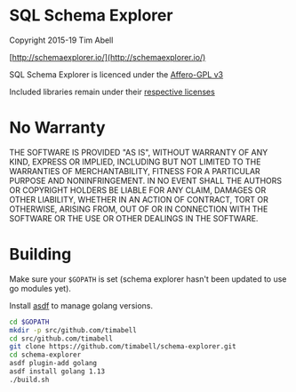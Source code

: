 # SQL Schema Explorer

Copyright 2015-19 Tim Abell

[http://schemaexplorer.io/](http://schemaexplorer.io/)

SQL Schema Explorer is licenced under the [Affero-GPL v3](static/agpl-3.0.txt)

Included libraries remain under their [respective licenses](static/license.html)

# No Warranty

THE SOFTWARE IS PROVIDED "AS IS", WITHOUT WARRANTY OF ANY KIND, EXPRESS OR
IMPLIED, INCLUDING BUT NOT LIMITED TO THE WARRANTIES OF MERCHANTABILITY,
FITNESS FOR A PARTICULAR PURPOSE AND NONINFRINGEMENT. IN NO EVENT SHALL THE
AUTHORS OR COPYRIGHT HOLDERS BE LIABLE FOR ANY CLAIM, DAMAGES OR OTHER
LIABILITY, WHETHER IN AN ACTION OF CONTRACT, TORT OR OTHERWISE, ARISING FROM,
OUT OF OR IN CONNECTION WITH THE SOFTWARE OR THE USE OR OTHER DEALINGS IN THE
SOFTWARE.

# Building

Make sure your `$GOPATH` is set (schema explorer hasn't been updated to use go modules yet).

Install [asdf](https://github.com/asdf-vm/asdf) to manage golang versions.

```bash
cd $GOPATH
mkdir -p src/github.com/timabell
cd src/github.com/timabell
git clone https://github.com/timabell/schema-explorer.git
cd schema-explorer
asdf plugin-add golang
asdf install golang 1.13
./build.sh
```
